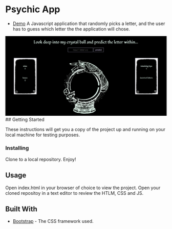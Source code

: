 # Psychic App
* [Demo](https://amberlburroughs.github.io/Psychic-App/)
A Javascript application that randomly picks a letter, and the user has to guess which letter the the application will chose.
<img src="assets/images/poster.png?raw=true" >
## Getting Started

These instructions will get you a copy of the project up and running on your local machine for testing purposes.

### Installing

Clone to a local repository. Enjoy!

## Usage

Open index.html in your browser of choice to view the project.
Open your cloned repositoy in a text editor to review the HTLM, CSS and JS.


## Built With

* [Bootstrap](https://getbootstrap.com/docs/4.0/getting-started/introduction/) - The CSS framework used.

